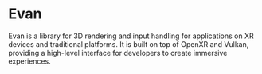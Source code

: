 # Evan

Evan is a library for 3D rendering and input handling for applications on XR devices and traditional platforms. It is built on top of OpenXR and Vulkan, providing a high-level interface for developers to create immersive experiences.
